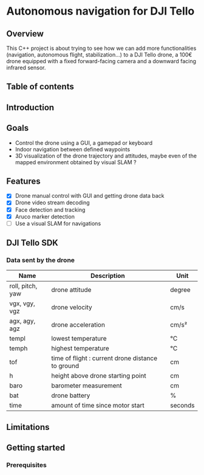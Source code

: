 # Autonomous navigation for DJI Tello

## Overview

This C++ project is about trying to see how we can add more functionalities (navigation, autonomous flight, stabilization...) to a DJI Tello drone, a 100€ drone equipped with a fixed forward-facing camera and a downward facing infrared sensor.

## Table of contents

## Introduction

## Goals

- Control the drone using a GUI, a gamepad or keyboard
- Indoor navigation between defined waypoints
- 3D visualization of the drone trajectory and attitudes, maybe even of the mapped environment obtained by visual SLAM ?

## Features 

- [x] Drone manual control with GUI and getting drone data back
- [x] Drone video stream decoding
- [x] Face detection and tracking
- [x] Aruco marker detection
- [ ] Use a visual SLAM for navigations

## DJI Tello SDK

### Data sent by the drone

| Name | Description | Unit |
|------|-------------|------|
| roll, pitch, yaw | drone attitude           | degree |
| vgx, vgy, vgz| drone velocity             | cm/s |
| agx, agy, agz| drone acceleration             | cm/s²|
| templ  | lowest temperature             | °C |
| temph  | highest temperature             | °C |
| tof  | time of flight : current drone distance to ground            | cm |
| h  | height above drone starting point         | cm |
| baro  | barometer measurement         | cm |
| bat | drone battery         | % |
| time | amount of time since motor start         | seconds |





## Limitations

## Getting started

### Prerequisites


